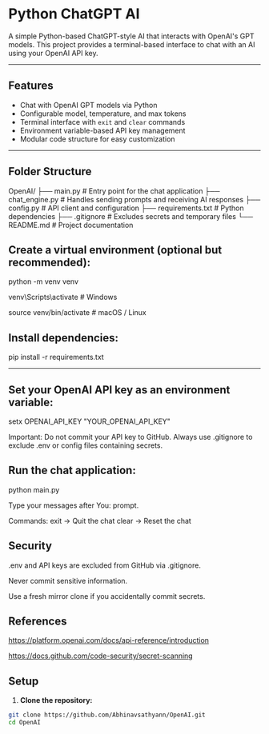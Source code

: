 # Python ChatGPT AI

A simple Python-based ChatGPT-style AI that interacts with OpenAI's GPT models. This project provides a terminal-based interface to chat with an AI using your OpenAI API key.

---

## Features

- Chat with OpenAI GPT models via Python
- Configurable model, temperature, and max tokens
- Terminal interface with `exit` and `clear` commands
- Environment variable-based API key management
- Modular code structure for easy customization

---

## Folder Structure

OpenAI/
├── main.py # Entry point for the chat application
├── chat_engine.py # Handles sending prompts and receiving AI responses
├── config.py # API client and configuration
├── requirements.txt # Python dependencies
├── .gitignore # Excludes secrets and temporary files
└── README.md # Project documentation


## Create a virtual environment (optional but recommended):

python -m venv venv

venv\Scripts\activate     # Windows

source venv/bin/activate  # macOS / Linux


## Install dependencies:

pip install -r requirements.txt

---

## Set your OpenAI API key as an environment variable:

setx OPENAI_API_KEY "YOUR_OPENAI_API_KEY"

Important: Do not commit your API key to GitHub. Always use .gitignore to exclude .env or config files containing secrets.

## Run the chat application:

python main.py

Type your messages after You: prompt.

Commands:
exit → Quit the chat
clear → Reset the chat

## Security

.env and API keys are excluded from GitHub via .gitignore.

Never commit sensitive information.

Use a fresh mirror clone if you accidentally commit secrets.

## References
https://platform.openai.com/docs/api-reference/introduction

https://docs.github.com/code-security/secret-scanning

## Setup

1. **Clone the repository:**

```bash
git clone https://github.com/Abhinavsathyann/OpenAI.git
cd OpenAI
